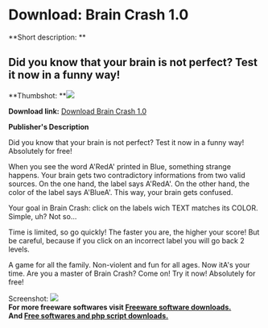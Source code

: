 # Download: Brain Crash 1.0

**Short description: **

## Did you know that your brain is not perfect? Test it now in a funny way!

  
**Thumbshot: **![](http://www.freewarefiles.com/screenshot/braincrash1_md.gif)   
  
**Download link:** [Download Brain Crash 1.0](http://freesoftwares.boysofts.com/Brain-Crash_program_26340.html)  
  

**Publisher's Description**  
  

Did you know that your brain is not perfect? Test it now in a funny way!
Absolutely for free!

When you see the word A'RedA' printed in Blue, something strange happens. Your
brain gets two contradictory informations from two valid sources. On the one
hand, the label says A'RedA'. On the other hand, the color of the label says
A'BlueA'. This way, your brain gets confused.

Your goal in Brain Crash: click on the labels wich TEXT matches its COLOR.
Simple, uh? Not so...

Time is limited, so go quickly! The faster you are, the higher your score! But
be careful, because if you click on an incorrect label you will go back 2
levels.

A game for all the family. Non-violent and fun for all ages. Now itA's your
time. Are you a master of Brain Crash? Come on! Try it now! Absolutely for
free!

  
  
Screenshot: ![](http://www.freewarefiles.com/screenshot/braincrash1.gif)  
**For more freeware softwares visit [Freeware software downloads.](http://freesoftwares.boysofts.com/)**   
**And [Free softwares and php script downloads.](http://www.boysofts.com/)**

